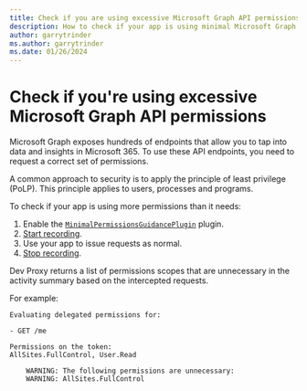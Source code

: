 ```yaml
---
title: Check if you are using excessive Microsoft Graph API permissions
description: How to check if your app is using minimal Microsoft Graph API permissions
author: garrytrinder
ms.author: garrytrinder
ms.date: 01/26/2024
---
```


# Check if you're using excessive Microsoft Graph API permissions

Microsoft Graph exposes hundreds of endpoints that allow you to tap into data and insights in Microsoft 365. To use these API endpoints, you need to request a correct set of permissions.

A common approach to security is to apply the principle of least privilege (PoLP). This principle applies to users, processes and programs.

To check if your app is using more permissions than it needs:

1. Enable the [`MinimalPermissionsGuidancePlugin`](../technical-reference/minimalpermissionsguidanceplugin.md) plugin.
1. [Start recording](./Record-and-export-proxy-activity.md).
1. Use your app to issue requests as normal.
1. [Stop recording](./Record-and-export-proxy-activity.md).

Dev Proxy returns a list of permissions scopes that are unnecessary in the activity summary based on the intercepted requests.

For example:

```text
Evaluating delegated permissions for:

- GET /me

Permissions on the token:
AllSites.FullControl, User.Read

    WARNING: The following permissions are unnecessary:
    WARNING: AllSites.FullControl
```
